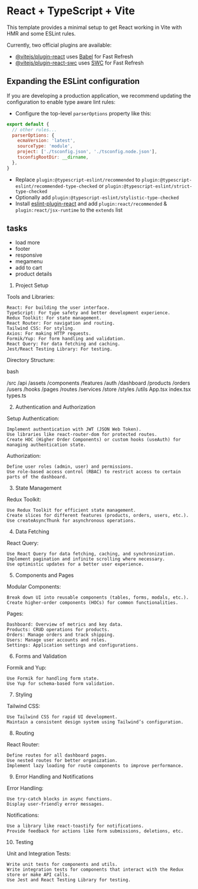 # React + TypeScript + Vite

This template provides a minimal setup to get React working in Vite with HMR and some ESLint rules.

Currently, two official plugins are available:

- [@vitejs/plugin-react](https://github.com/vitejs/vite-plugin-react/blob/main/packages/plugin-react/README.md) uses [Babel](https://babeljs.io/) for Fast Refresh
- [@vitejs/plugin-react-swc](https://github.com/vitejs/vite-plugin-react-swc) uses [SWC](https://swc.rs/) for Fast Refresh

## Expanding the ESLint configuration

If you are developing a production application, we recommend updating the configuration to enable type aware lint rules:

- Configure the top-level `parserOptions` property like this:

```js
export default {
  // other rules...
  parserOptions: {
    ecmaVersion: 'latest',
    sourceType: 'module',
    project: ['./tsconfig.json', './tsconfig.node.json'],
    tsconfigRootDir: __dirname,
  },
}
```

- Replace `plugin:@typescript-eslint/recommended` to `plugin:@typescript-eslint/recommended-type-checked` or `plugin:@typescript-eslint/strict-type-checked`
- Optionally add `plugin:@typescript-eslint/stylistic-type-checked`
- Install [eslint-plugin-react](https://github.com/jsx-eslint/eslint-plugin-react) and add `plugin:react/recommended` & `plugin:react/jsx-runtime` to the `extends` list



## tasks
- load more
- footer
- responsive
- megamenu
- add to cart
- product details


1. Project Setup

Tools and Libraries:

    React: For building the user interface.
    TypeScript: For type safety and better development experience.
    Redux Toolkit: For state management.
    React Router: For navigation and routing.
    Tailwind CSS: For styling.
    Axios: For making HTTP requests.
    Formik/Yup: For form handling and validation.
    React Query: For data fetching and caching.
    Jest/React Testing Library: For testing.

Directory Structure:

bash

/src
  /api
  /assets
  /components
  /features
    /auth
    /dashboard
    /products
    /orders
    /users
  /hooks
  /pages
  /routes
  /services
  /store
  /styles
  /utils
  App.tsx
  index.tsx
  types.ts

2. Authentication and Authorization

Setup Authentication:

    Implement authentication with JWT (JSON Web Token).
    Use libraries like react-router-dom for protected routes.
    Create HOC (Higher Order Components) or custom hooks (useAuth) for managing authentication state.

Authorization:

    Define user roles (admin, user) and permissions.
    Use role-based access control (RBAC) to restrict access to certain parts of the dashboard.

3. State Management

Redux Toolkit:

    Use Redux Toolkit for efficient state management.
    Create slices for different features (products, orders, users, etc.).
    Use createAsyncThunk for asynchronous operations.

4. Data Fetching

React Query:

    Use React Query for data fetching, caching, and synchronization.
    Implement pagination and infinite scrolling where necessary.
    Use optimistic updates for a better user experience.

5. Components and Pages

Modular Components:

    Break down UI into reusable components (tables, forms, modals, etc.).
    Create higher-order components (HOCs) for common functionalities.

Pages:

    Dashboard: Overview of metrics and key data.
    Products: CRUD operations for products.
    Orders: Manage orders and track shipping.
    Users: Manage user accounts and roles.
    Settings: Application settings and configurations.

6. Forms and Validation

Formik and Yup:

    Use Formik for handling form state.
    Use Yup for schema-based form validation.

7. Styling

Tailwind CSS:

    Use Tailwind CSS for rapid UI development.
    Maintain a consistent design system using Tailwind’s configuration.

8. Routing

React Router:

    Define routes for all dashboard pages.
    Use nested routes for better organization.
    Implement lazy loading for route components to improve performance.

9. Error Handling and Notifications

Error Handling:

    Use try-catch blocks in async functions.
    Display user-friendly error messages.

Notifications:

    Use a library like react-toastify for notifications.
    Provide feedback for actions like form submissions, deletions, etc.

10. Testing

Unit and Integration Tests:

    Write unit tests for components and utils.
    Write integration tests for components that interact with the Redux store or make API calls.
    Use Jest and React Testing Library for testing.